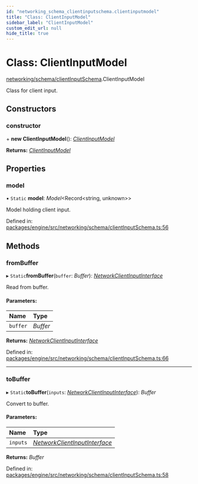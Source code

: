 ```yaml
---
id: "networking_schema_clientinputschema.clientinputmodel"
title: "Class: ClientInputModel"
sidebar_label: "ClientInputModel"
custom_edit_url: null
hide_title: true
---
```


# Class: ClientInputModel

[networking/schema/clientInputSchema](../modules/networking_schema_clientinputschema.md).ClientInputModel

Class for client input.

## Constructors

### constructor

\+ **new ClientInputModel**(): [*ClientInputModel*](networking_schema_clientinputschema.clientinputmodel.md)

**Returns:** [*ClientInputModel*](networking_schema_clientinputschema.clientinputmodel.md)

## Properties

### model

▪ `Static` **model**: *Model*<Record<string, unknown\>\>

Model holding client input.

Defined in: [packages/engine/src/networking/schema/clientInputSchema.ts:56](https://github.com/xr3ngine/xr3ngine/blob/716a06460/packages/engine/src/networking/schema/clientInputSchema.ts#L56)

## Methods

### fromBuffer

▸ `Static`**fromBuffer**(`buffer`: *Buffer*): [*NetworkClientInputInterface*](../interfaces/networking_interfaces_worldstate.networkclientinputinterface.md)

Read from buffer.

#### Parameters:

Name | Type |
:------ | :------ |
`buffer` | *Buffer* |

**Returns:** [*NetworkClientInputInterface*](../interfaces/networking_interfaces_worldstate.networkclientinputinterface.md)

Defined in: [packages/engine/src/networking/schema/clientInputSchema.ts:66](https://github.com/xr3ngine/xr3ngine/blob/716a06460/packages/engine/src/networking/schema/clientInputSchema.ts#L66)

___

### toBuffer

▸ `Static`**toBuffer**(`inputs`: [*NetworkClientInputInterface*](../interfaces/networking_interfaces_worldstate.networkclientinputinterface.md)): *Buffer*

Convert to buffer.

#### Parameters:

Name | Type |
:------ | :------ |
`inputs` | [*NetworkClientInputInterface*](../interfaces/networking_interfaces_worldstate.networkclientinputinterface.md) |

**Returns:** *Buffer*

Defined in: [packages/engine/src/networking/schema/clientInputSchema.ts:58](https://github.com/xr3ngine/xr3ngine/blob/716a06460/packages/engine/src/networking/schema/clientInputSchema.ts#L58)

